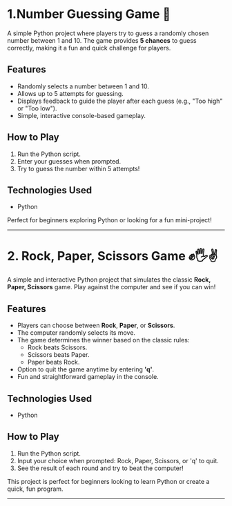# 1.Number Guessing Game 🎲  

A simple Python project where players try to guess a randomly chosen number between 1 and 10. The game provides **5 chances** to guess correctly, making it a fun and quick challenge for players.  

## Features  
- Randomly selects a number between 1 and 10.  
- Allows up to 5 attempts for guessing.  
- Displays feedback to guide the player after each guess (e.g., "Too high" or "Too low").  
- Simple, interactive console-based gameplay.  

## How to Play  
1. Run the Python script.  
2. Enter your guesses when prompted.  
3. Try to guess the number within 5 attempts!  

## Technologies Used  
- Python  

Perfect for beginners exploring Python or looking for a fun mini-project!  

---

# 2. Rock, Paper, Scissors Game ✊🖐✌  

A simple and interactive Python project that simulates the classic **Rock, Paper, Scissors** game. Play against the computer and see if you can win!  

## Features  
- Players can choose between **Rock**, **Paper**, or **Scissors**.  
- The computer randomly selects its move.  
- The game determines the winner based on the classic rules:  
  - Rock beats Scissors.  
  - Scissors beats Paper.  
  - Paper beats Rock.  
- Option to quit the game anytime by entering **'q'**.  
- Fun and straightforward gameplay in the console.  

## Technologies Used  
- Python  

## How to Play  
1. Run the Python script.  
2. Input your choice when prompted: Rock, Paper, Scissors, or 'q' to quit.  
3. See the result of each round and try to beat the computer!  

This project is perfect for beginners looking to learn Python or create a quick, fun program.  

---  
